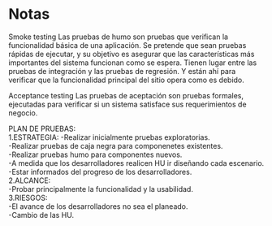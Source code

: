 # Notas

Smoke testing
Las pruebas de humo son pruebas que verifican la funcionalidad básica de una aplicación.
Se pretende que sean pruebas rápidas de ejecutar,
y su objetivo es asegurar que las características más importantes del sistema funcionan como se espera.
Tienen lugar entre las pruebas de integración y las pruebas de regresión. Y están ahí para verificar que la funcionalidad principal del sitio opera como es debido.


Acceptance testing
Las pruebas de aceptación son pruebas formales, ejecutadas para verificar si un sistema satisface sus requerimientos de negocio.

PLAN DE PRUEBAS:                                                                                                                            
1.ESTRATEGIA:
  -Realizar inicialmente pruebas exploratorias.                                                                                         
  -Realizar pruebas de caja negra para componenetes existentes.                                                                         
  -Realizar pruebas humo para componentes nuevos.                                                                                       
  -A medida que los desarrolladores realicen HU ir diseñando cada escenario.                                                           
  -Estar informados del progreso de los desarrolladores.                                                                                 
2.ALCANCE:                                                                                                                             
-Probar principalmente la funcionalidad y la usabilidad.                                                                              
3.RIESGOS:                                                                                                                            
  -El avance de los desarrolladores no sea el planeado.                                                                              
  -Cambio de las HU.                                                                                                                
  
